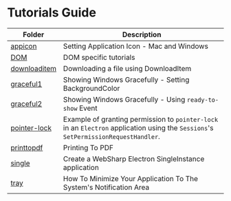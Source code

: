 # Tutorials Guide

| Folder | Description |
| --- | --- |
| [appicon](./appicon) | Setting Application Icon - Mac and Windows |
| [DOM](./DOM) | DOM specific tutorials |
| [downloaditem](./downloaditem) | Downloading a file using DownloadItem |
| [graceful1](./graceful1) | Showing Windows Gracefully - Setting BackgroundColor |
| [graceful2](./graceful2)  | Showing Windows Gracefully - Using `ready-to-show` Event |
| [pointer-lock](./session/permissions/pointer-lock) | Example of granting permission to `pointer-lock` in an `Electron` application using the `Sessions`'s `SetPermissionRequestHandler`. |
| [printtopdf](./printtopdf) | Printing To PDF |
| [single](./single) | Create a WebSharp Electron SingleInstance application |
| [tray](./tray) | How To Minimize Your Application To The System's Notification Area |

